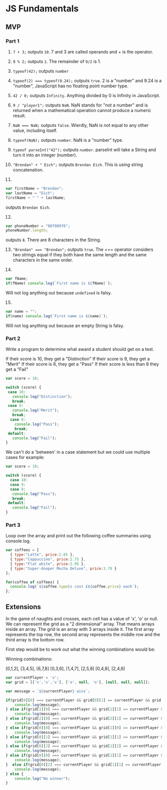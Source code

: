 # JS Fundamentals

## MVP

### Part 1

1. `7 + 3;` outputs `10`. 7 and 3 are called operands and + is the operator.

2. `9 % 2;` outputs `1`. The remainder of `9/2` is 1.

3. `typeof(42);` outputs `number`

4. `typeof(2) === typeof(9.24);` outputs `true`. 2 is a "number" and 9.24 is a "number", JavaScript has no floating point number type.

5. `42 / 0;` outputs `Infinity`. Anything divided by 0 is Infinity in JavaScript.

6. `9 / "player1";` outputs `NaN`. NaN stands for "not a number" and is returned when a mathematical operation cannot produce a numeric result.

7. `NaN === NaN;` outputs `false`. Wierdly, NaN is not equal to any other value, including itself.

8. `typeof(NaN);` outputs `number`. NaN is a "number" type.

9. `typeof parseInt("42");` outputs `number`. parseInt will take a String and turn it into an integer (number).

10. `"Brendan" + " Eich";` outputs `Brendan Eich`. This is using string concatenation.

11.
```js
var firstName = "Brendan";
var lastName = "Eich";
firstName + " " + lastName;
```
outputs `Brendan Eich`.

12.
```js
var phoneNumber = "08798976";
phoneNumber.length;
```
outputs `8`. There are 8 characters in the String.

13. `"Brendan" === "Brendan";` outputs `true`. The === operator considers two strings equal if they both have the same length and the same characters in the same order.

14.
```js
var fName;
if(fName) console.log(`First name is ${fName}`);
```
Will not log anything out because `undefined` is falsy.

15.
```js
var name = "";
if(name) console.log(`First name is ${name}`);
```
Will not log anything out because an empty String is falsy.

### Part 2

Write a program to determine what award a student should get on a test.

If their score is 10, they get a "Distinction"
If their score is 9, they get a "Merit"
If their score is 8, they get a "Pass"
If their score is less than 8 they get a "Fail"

```js
var score = 10;

switch (score) {
 case 10:
   console.log("Distinction");
   break;
 case 9:
   console.log("Merit");
   break;
  case 8:
    console.log("Pass");
    break;
 default:
   console.log("Fail");
}
```

We can't do a 'between' in a case statement but we could use multiple cases for example:

```js
var score = 10;

switch (score) {
  case 10:
  case 9:
  case 8:
   console.log("Pass");
   break;
 default:
   console.log("Fail");
}
```


### Part 3

Loop over the array and print out the following coffee summaries using console.log.

```js
var coffees = [
  { type:"Latte", price:2.65 },
  { type:"Cappuccino", price:2.75 },
  { type:"Flat white", price:2.95 },
  { type:"Super-dooper Mocha Deluxe", price:3.79 }
];

for(coffee of coffees) {
  console.log(`${coffee.type}s cost £${coffee.price} each`);
};
```

## Extensions

In the game of naughts and crosses, each cell has a value of 'x', 'o' or null. We can represent the grid as a "2 dimensional" array. That means arrays inside an array. The grid is an array with 3 arrays inside it. The first array represents the top row, the second array represents the middle row and the third array is the bottom row.

First step would be to work out what the winning combinations would be:

Winning combinations:

[0,1,2], [3,4,5], [6,7,8]
[0,3,6], [1,4,7], [2,5,8]
[0,4,8], [2,4,6]

```js
var currentPlayer = 'x';
var grid = [['x','x','x'], ['o', null, 'o'], [null, null, null]];

var message = `${currentPlayer} wins`;

if(grid[0][0] === currentPlayer && grid[0][1] == currentPlayer && grid[0][2] == currentPlayer){
    console.log(message);
} else if(grid[1][0] === currentPlayer && grid[1][1] == currentPlayer && grid[1][2] == currentPlayer){
    console.log(message);
} else if(grid[2][0] === currentPlayer && grid[2][1] == currentPlayer && grid[2][2] == currentPlayer){
    console.log(message);
} else if(grid[0][0] === currentPlayer && grid[1][0] == currentPlayer && grid[2][0] == currentPlayer){
    console.log(message);
} else if(grid[0][1] === currentPlayer && grid[1][1] == currentPlayer && grid[2][1] == currentPlayer){
    console.log(message);
} else if(grid[0][2] === currentPlayer && grid[1][2] == currentPlayer && grid[2][2] == currentPlayer){
    console.log(message);
} else if(grid[0][0] === currentPlayer && grid[1][1] == currentPlayer && grid[2][2] == currentPlayer){
    console.log(message);
}  else if(grid[0][2] === currentPlayer && grid[1][1] == currentPlayer && grid[2][0] == currentPlayer){
    console.log(message);
} else {
    console.log("No winner");
}
```
